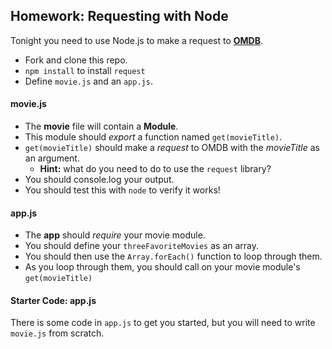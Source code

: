 <!--Do not code this at all, but make sure devs answer how we're going to do each of these steps -->

## Homework: Requesting with Node

Tonight you need to use Node.js to make a request to [**OMDB**](http://www.omdbapi.com/).

- Fork and clone this repo.
- `npm install` to install `request`
- Define `movie.js` and an `app.js`.

#### movie.js

- The **movie** file will contain a **Module**.
- This module should *export* a function named `get(movieTitle)`.
- `get(movieTitle)` should make a *request* to OMDB with the *movieTitle* as an argument.
	- **Hint:** what do you need to do to use the `request` library?
- You should console.log your output.
- You should test this with `node` to verify it works!

#### app.js

- The **app** should *require* your movie module.
- You should define your `threeFavoriteMovies` as an array.
- You should then use the `Array.forEach()` function to loop through them.
- As you loop through them, you should call on your movie module's `get(movieTitle)`


#### Starter Code: app.js

There is some code in `app.js` to get you started, but you will need to write `movie.js` from scratch.
